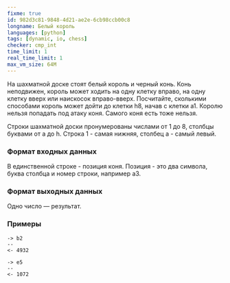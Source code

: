 ```yaml
---
fixme: true
id: 982d3c81-9848-4d21-ae2e-6cb98ccb00c8
longname: Белый король
languages: [python]
tags: [dynamic, io, chess]
checker: cmp_int
time_limit: 1
real_time_limit: 1
max_vm_size: 64M
---
```


На шахматной доске стоят белый король и черный конь. Конь неподвижен, король может ходить на одну клетку вправо, на одну клетку вверх или наискосок вправо-вверх. Посчитайте, сколькими способами король может дойти до клетки h8, начав с клетки a1. Королю нельзя попадать под атаку коня. Самого коня есть тоже нельзя.

Строки шахматной доски пронумерованы числами от 1 до 8, столбцы буквами от a до h. Строка 1 - самая нижняя, столбец a - самый левый.

### Формат входных данных

В единственной строке - позиция коня. Позиция - это два символа, буква столбца и номер строки, например a3.

### Формат выходных данных

Одно число — результат.

### Примеры

```
-> b2
--
<- 4932
```

```
-> e5
--
<- 1072
```
